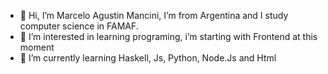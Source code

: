 - 👋 Hi, I’m Marcelo Agustin Mancini, I’m from Argentina and I study computer science in FAMAF.
- 👀 I’m interested in learning programing, i’m starting with Frontend at this moment
- 🌱 I’m currently learning Haskell, Js, Python, Node.Js and Html
